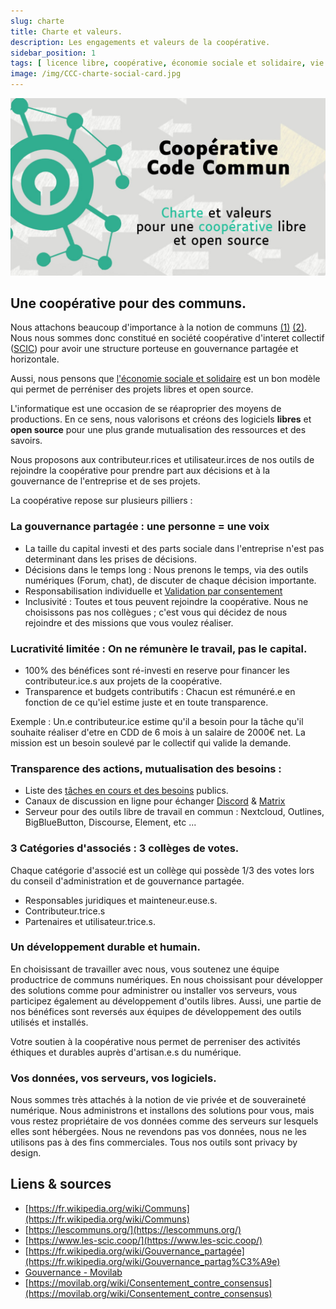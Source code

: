 ```yaml
---
slug: charte
title: Charte et valeurs.
description: Les engagements et valeurs de la coopérative.
sidebar_position: 1
tags: [ licence libre, coopérative, économie sociale et solidaire, vie privée ]
image: /img/CCC-charte-social-card.jpg
---
```


![/img/CCC-charte-social-card.jpg](/img/CCC-charte-social-card.jpg)

## Une coopérative pour des communs.

Nous attachons beaucoup d'importance à la notion de
communs [(1)](https://fr.wikipedia.org/wiki/Communs) [(2)](https://lescommuns.org/).
Nous nous sommes donc constitué en société coopérative d'interet collectif ([SCIC](https://www.les-scic.coop/))
pour avoir une structure porteuse en gouvernance partagée et horizontale.

Aussi, nous pensons
que [l'économie sociale et solidaire](https://fr.wikipedia.org/wiki/%C3%89conomie_sociale_et_solidaire)
est un bon modèle qui permet de perréniser des projets libres et open source.

L'informatique est une occasion de se réaproprier des moyens de productions. En ce sens, nous valorisons et créons des
logiciels **libres** et **open source** pour une plus grande mutualisation des ressources et des savoirs.

Nous proposons aux contributeur.rices et utilisateur.irces de nos outils de rejoindre la
coopérative pour prendre part aux décisions et à la gouvernance de l'entreprise et de ses projets.

La coopérative repose sur plusieurs pilliers :

### La gouvernance partagée : une personne = une voix

- La taille du capital investi et des parts sociale dans l'entreprise n'est pas determinant dans les prises de
  décisions.
- Décisions dans le temps long : Nous prenons le temps, via des outils numériques (Forum, chat), de discuter de chaque
  décision importante.
- Responsabilisation individuelle
  et [Validation par consentement](https://movilab.org/wiki/Consentement_contre_consensus)
- Inclusivité : Toutes et tous peuvent rejoindre la coopérative. Nous ne choisissons pas nos collègues ; c'est vous qui
  décidez de nous rejoindre et des missions que vous voulez réaliser.

### Lucrativité limitée : On ne rémunère le travail, pas le capital.

- 100% des bénéfices sont ré-investi en reserve pour financer les contributeur.ice.s aux projets de la coopérative.
- Transparence et budgets contributifs : Chacun est rémunéré.e en fonction de ce qu'iel estime juste et en toute
  transparence.

Exemple : Un.e contributeur.ice estime qu'il a besoin pour la tâche qu'il souhaite réaliser d'etre en CDD de 6 mois à un
salaire de 2000€ net. La mission est un besoin soulevé par le collectif qui valide la demande.

### Transparence des actions, mutualisation des besoins :

- Liste des [tâches en cours et des besoins](https://github.com/orgs/TiBillet/projects) publics.
- Canaux de discussion en ligne pour échanger [Discord](https://discord.gg/pmVMJ4eMQB) & [Matrix](https://matrix.to/#/#TiBillet:tiers-lieux.org)
- Serveur pour des outils libre de travail en commun : Nextcloud, Outlines, BigBlueButton, Discourse, Element, etc ...

### 3 Catégories d'associés : 3 collèges de votes.

Chaque catégorie d'associé est un collège qui possède 1/3 des votes lors du conseil d'administration et de gouvernance partagée.

- Responsables juridiques et mainteneur.euse.s.
- Contributeur.trice.s
- Partenaires et utilisateur.trice.s.

### Un développement durable et humain.

En choisissant de travailler avec nous, vous soutenez une équipe productrice de communs numériques. 
En nous choissisant pour développer des solutions comme pour administrer ou
installer vos serveurs, vous participez également au développement d'outils libres.
Aussi, une partie de nos bénéfices sont reversés aux équipes de développement des outils utilisés et installés.

Votre soutien à la coopérative nous permet de perreniser des activités éthiques et durables auprès d'artisan.e.s du
numérique.

### Vos données, vos serveurs, vos logiciels.

Nous sommes très attachés à la notion de vie privée et de souveraineté numérique.
Nous administrons et installons des solutions pour vous, mais vous restez propriétaire de vos données comme des serveurs
sur lesquels elles sont hébergées. Nous ne revendons pas vos données, nous ne les utilisons pas à des fins commerciales.
Tous nos outils sont privacy by design.

## Liens & sources

- [https://fr.wikipedia.org/wiki/Communs](https://fr.wikipedia.org/wiki/Communs)
- [https://lescommuns.org/](https://lescommuns.org/)
- [https://www.les-scic.coop/](https://www.les-scic.coop/)
- [https://fr.wikipedia.org/wiki/Gouvernance_partagée](https://fr.wikipedia.org/wiki/Gouvernance_partag%C3%A9e)
- [Gouvernance - Movilab](https://movilab.org/wiki/Gouvernance#D.C3.A9cider_en_ligne_et_.2B_-_Framavox_.2F_Loomio)
- [https://movilab.org/wiki/Consentement_contre_consensus](https://movilab.org/wiki/Consentement_contre_consensus)
